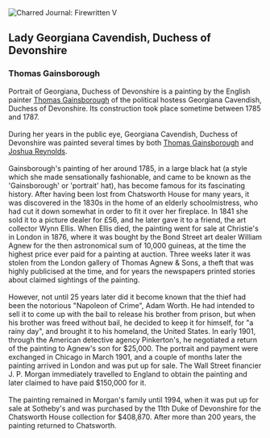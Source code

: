 <div class="artwork-of-the-day">
  <div class="container">
    <div class="img-wrapper">
      <img
        src="https://uploads7.wikiart.org/images/thomas-gainsborough/portrait-of-georgiana-duchess-of-devonshire.jpg!Large.jpg"
        alt="Charred Journal: Firewritten V" />
    </div>
    <div class="artwork-detail">
      <div class="artwork-origin"> 
        <h2 class="artwork-name">Lady Georgiana Cavendish, Duchess of Devonshire</h2>
        <h3 class="artist">
          Thomas Gainsborough
        </h3>
      </div>
      <p class="description">
        <span class="artwork-description-text ng-binding" ng-bind-html="viewModel.ArtworkOfTheDay.Description | unsafe">Portrait of Georgiana, Duchess of Devonshire is a painting by the English painter <a target="_blank" href="/en/thomas-gainsborough">Thomas Gainsborough</a> of the political hostess Georgiana Cavendish, Duchess of Devonshire. Its construction took place sometime between 1785 and 1787.
<br>
<br>During her years in the public eye, Georgiana Cavendish, Duchess of Devonshire was painted several times by both <a target="_blank" href="/en/thomas-gainsborough">Thomas Gainsborough</a> and <a target="_blank" href="/en/joshua-reynolds">Joshua Reynolds</a>.
<br>
<br>Gainsborough's painting of her around 1785, in a large black hat (a style which she made sensationally fashionable, and came to be known as the 'Gainsborough' or 'portrait' hat), has become famous for its fascinating history. After having been lost from Chatsworth House for many years, it was discovered in the 1830s in the home of an elderly schoolmistress, who had cut it down somewhat in order to fit it over her fireplace. In 1841 she sold it to a picture dealer for £56, and he later gave it to a friend, the art collector Wynn Ellis. When Ellis died, the painting went for sale at Christie's in London in 1876, where it was bought by the Bond Street art dealer William Agnew for the then astronomical sum of 10,000 guineas, at the time the highest price ever paid for a painting at auction. Three weeks later it was stolen from the London gallery of Thomas Agnew &amp; Sons, a theft that was highly publicised at the time, and for years the newspapers printed stories about claimed sightings of the painting.
<br>
<br>However, not until 25 years later did it become known that the thief had been the notorious "Napoleon of Crime", Adam Worth. He had intended to sell it to come up with the bail to release his brother from prison, but when his brother was freed without bail, he decided to keep it for himself, for "a rainy day", and brought it to his homeland, the United States. In early 1901, through the American detective agency Pinkerton's, he negotiated a return of the painting to Agnew's son for $25,000. The portrait and payment were exchanged in Chicago in March 1901, and a couple of months later the painting arrived in London and was put up for sale. The Wall Street financier J. P. Morgan immediately travelled to England to obtain the painting and later claimed to have paid $150,000 for it.
<br>
<br>The painting remained in Morgan's family until 1994, when it was put up for sale at Sotheby's and was purchased by the 11th Duke of Devonshire for the Chatsworth House collection for $408,870. After more than 200 years, the painting returned to Chatsworth.</span>
                        <div class="text-shadow-container" ng-show="showShadow" style=""></div>
      </p>
    </div>
  </div>

</div>
